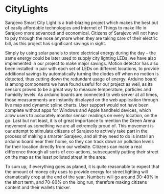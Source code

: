 # CityLights 
Sarajevo Smart City Light is a trail-blazing project which makes the best out of easily affordable technologies and Internet of Things to make life in Sarajevo more advanced and economical. Citizens of Sarajevo will not have to pay through the nose anymore when they are taking care of their electric bill, as this project has significant savings in sight.

Simply by using solar panels to store electrical energy during the day – the same energy could be later used to supply city lighting LEDs, we have also implemented in our project to make major savings. Motion detector has also been installed in pair with each set of LEDs on different locations, to provide additional savings by automatically turning the diodes off when no motion is detected, thus cutting down the redundant usage of energy. Arduino board is among components we have found useful for our project as well, as its sensors proved to be a great way to measure temperature, particles and humidity levels. As arduino boards are connected to web server at all times, those measurements are instantly displayed on the web application through live map and dynamic spline charts. User support would not have been complete without apps for Windows and Apple handheld devices, which allow users to accurately monitor sensor readings on every location, on the go. Last but not least, it is of great importance to mention the Green Arena movement as something we are all extremelly proud of. This movement is our attempt to stimulate citizens of Sarajevo to actively take part in the process of making a smarter Sarajevo, and all they need to do is install an arduino board near their home, so they can track down air pollution levels for their location directly from our website. Citizens can make a real difference through all sorts of eco-actions, subsequently putting their street on the map as the least polluted street in the area.

To sum up, if everything goes as planed, it is quite reasonable to expect that the amount of money city uses to provide energy for street lighting will dramatically drop at the end of the year. Numbers will go around 30-40% in the short term, and 70-80% on the long run, therefore making citizens content and their wallets thicker.
